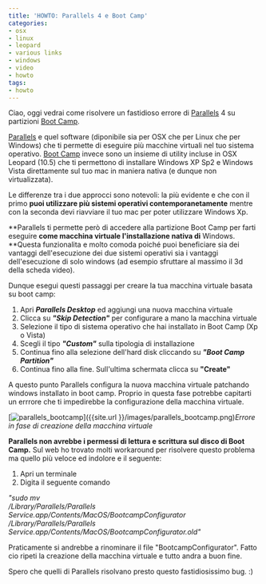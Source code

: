 ```yaml
---
title: 'HOWTO: Parallels 4 e Boot Camp'
categories:
- osx
- linux
- leopard
- various links
- windows
- video
- howto
tags:
- howto
---
```

Ciao, oggi vedrai come risolvere un fastidioso errore di
[Parallels](http://www.parallels.com/it/) 4 su partizioni [Boot
Camp](http://it.wikipedia.org/wiki/Boot_Camp).

[Parallels](http://www.parallels.com/it/) e quel software (diponibile sia per
OSX che per Linux che per Windows) che ti permette di eseguire più macchine
virtuali nel tuo sistema operativo. [Boot
Camp](http://it.wikipedia.org/wiki/Boot_Camp) invece sono un insieme di
utility incluse in OSX Leopard (10.5) che ti permettono di installare Windows
XP Sp2 e Windows Vista direttamente sul tuo mac in maniera nativa (e dunque
non virtualizzata).

Le differenze tra i due approcci sono notevoli: la più evidente e che con il
primo **puoi utilizzare più sistemi operativi contemporanetamente** mentre con
la seconda devi riavviare il tuo mac per poter utilizzare Windows Xp.

**Parallels ti permette però di accedere alla partizione Boot Camp per farti eseguire ****come macchina virtuale l'installazione nativa di**** Windows. **Questa funzionalita e molto comoda poiché puoi beneficiare sia dei vantaggi dell'esecuzione dei due sistemi operativi sia i vantaggi dell'esecuzione di solo windows (ad esempio sfruttare al massimo il 3d della scheda video).

Dunque esegui questi passaggi per creare la tua macchina virtuale basata su
boot camp:

  1. Apri _**Parallels Desktop**_ ed aggiungi una nuova macchina virtuale
  2. Clicca su **_"Skip Detection"_** per configurare a mano la macchina virtuale
  3. Selezione il tipo di sistema operativo che hai installato in Boot Camp (Xp o Vista)
  4. Scegli il tipo _**"Custom"**_ sulla tipologia di installazione
  5. Continua fino alla selezione dell'hard disk cliccando su **_"Boot Camp Partition"_**
  6. Continua fino alla fine. Sull'ultima schermata clicca su **"Create"**
  

A questo punto Parallels configura la nuova macchina virtuale patchando
windows installato in boot camp. Proprio in questa fase potrebbe capitarti un
errrore che ti impedirebbe la configurazione della macchina virtuale.

[![parallels_bootcamp]({{site.url}}/images/parallels_bootcamp.png)]({{site.url
}}/images/parallels_bootcamp.png)_Errore in fase di creazione della macchina
virtuale_

**Parallels non avrebbe i permessi di lettura e scrittura sul disco di Boot Camp.** Sul web ho trovato molti workaround per risolvere questo problema ma quello più veloce ed indolore e il seguente:

  1. Apri un terminale
  2. Digita il seguente comando
  

_"sudo mv  
/Library/Parallels/Parallels Service.app/Contents/MacOS/BootcampConfigurator  
/Library/Parallels/Parallels
Service.app/Contents/MacOS/BootcampConfigurator.old"_

Praticamente si andrebbe a rinominare il file "BootcampConfigurator". Fatto
cio ripeti la creazione della macchina virtuale e tutto andra a buon fine.

Spero che quelli di Parallels risolvano presto questo fastidiosissimo bug. :)


